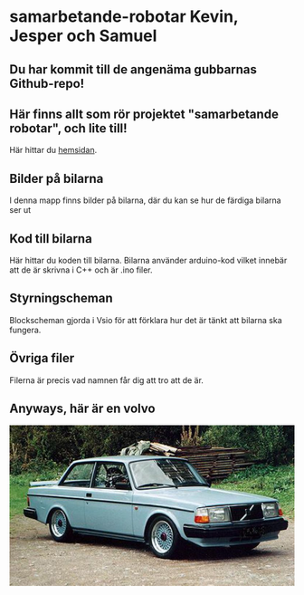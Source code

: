 # samarbetande-robotar Kevin, Jesper och Samuel

## Du har kommit till de angenäma gubbarnas Github-repo! 
## Här finns allt som rör projektet "samarbetande robotar", och lite till!
Här hittar du [hemsidan](https://volvo240.s3.amazonaws.com/Webpage_charts.html).

## Bilder på bilarna
I denna mapp finns bilder på bilarna, där du kan se hur de färdiga bilarna ser ut

## Kod till bilarna
Här hittar du koden till bilarna. Bilarna använder arduino-kod vilket innebär att de är skrivna i C++ och är .ino filer.

## Styrningscheman 
Blockscheman gjorda i Vsio för att förklara hur det är tänkt att bilarna ska fungera.

## Övriga filer
Filerna är precis vad namnen får dig att tro att de är.

## Anyways, här är en volvo
![](volvo%20240.jpg)

